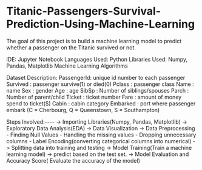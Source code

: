 # Titanic-Passengers-Survival-Prediction-Using-Machine-Learning

The goal of this project is to build a machine learning model to predict whether a passenger on the Titanic survived or not.


IDE: Jupyter Notebook
Languages Used: Python
Libraries Used: Numpy, Pandas, Matplotlib
Machine Learning Algorithms


Dataset Description:
      PassengerId: unique id number to each passenger
      Survived   : passenger survive(1) or died(0)
      Pclass     : passenger class
      Name       : name
      Sex        : gender
      Age        : age
      SibSp      : Number of siblings/spouses
      Parch      : Number of parent/child
      Ticket     : ticket number
      Fare       : amount of money spend to ticket($)
      Cabin      : cabin category
      Embarked   : port where passenger embark (C = Cherbourg, Q = Queenstown, S = Southampton)


Steps Involved:----
  -> Importing Libraries(Numpy, Pandas, Matplotlib)
  -> Exploratory Data Analysis(EDA)
  -> Data Visualization
  -> Data Preprocessing
      - Finding Null Values
      - Handling the missing values
      - Dropping unnecessary columns
      - Label Encoding(converting categorical columns into numerical)
  -> Splitting data into training and testing
  -> Model Training(Train a machine learning model)
  -> predict based on the test set.
  -> Model Evaluation and Accuracy Score( Evaluate the accuracy of the model)
